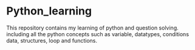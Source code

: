 # Python_learning

This repository contains my learning of python and question solving.
including all the python concepts such as variable, datatypes, conditions data, structures, loop and functions.

